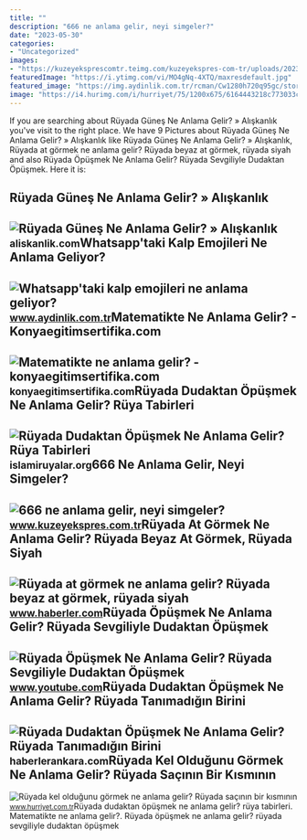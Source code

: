 ```yaml
---
title: ""
description: "666 ne anlama gelir, neyi simgeler?"
date: "2023-05-30"
categories:
- "Uncategorized"
images:
- "https://kuzeyeksprescomtr.teimg.com/kuzeyekspres-com-tr/uploads/2023/06/666-ne-anlama-gelir.jpg"
featuredImage: "https://i.ytimg.com/vi/MO4gNq-4XTQ/maxresdefault.jpg"
featured_image: "https://img.aydinlik.com.tr/rcman/Cw1280h720q95gc/storage/files/images/2022/07/13/whatsapptaki-kalp-emojileri-ne-anlama-geliyor-TKQe.jpg"
image: "https://i4.hurimg.com/i/hurriyet/75/1200x675/6164443218c773033c971bdd.jpg"
---
```


If you are searching about Rüyada Güneş Ne Anlama Gelir? » Alışkanlık you've visit to the right place. We have 9 Pictures about Rüyada Güneş Ne Anlama Gelir? » Alışkanlık like Rüyada Güneş Ne Anlama Gelir? » Alışkanlık, Rüyada at görmek ne anlama gelir? Rüyada beyaz at görmek, rüyada siyah and also Rüyada Öpüşmek Ne Anlama Gelir? Rüyada Sevgiliyle Dudaktan Öpüşmek. Here it is:

Rüyada Güneş Ne Anlama Gelir? » Alışkanlık
------------------------------------------

 ![Rüyada Güneş Ne Anlama Gelir? » Alışkanlık](https://aliskanlik.com/wp-content/uploads/2022/04/Ruyada-Gunes-Ne-Anlama-Gelir.jpeg) <small>aliskanlik.com</small>Whatsapp'taki Kalp Emojileri Ne Anlama Geliyor?
-----------------------------------------------

 ![Whatsapp'taki kalp emojileri ne anlama geliyor?](https://img.aydinlik.com.tr/rcman/Cw1280h720q95gc/storage/files/images/2022/07/13/whatsapptaki-kalp-emojileri-ne-anlama-geliyor-TKQe.jpg) <small>www.aydinlik.com.tr</small>Matematikte Ne Anlama Gelir? - Konyaegitimsertifika.com
-------------------------------------------------------

 ![Matematikte ne anlama gelir? - konyaegitimsertifika.com](https://konyaegitimsertifika.com/wp-content/uploads/2022/11/Matematikte-ne-anlama-gelir.png) <small>konyaegitimsertifika.com</small>Rüyada Dudaktan Öpüşmek Ne Anlama Gelir? Rüya Tabirleri
-------------------------------------------------------

 ![Rüyada Dudaktan Öpüşmek Ne Anlama Gelir? Rüya Tabirleri](https://i0.wp.com/islamiruyalar.org/wp-content/uploads/2021/07/ruyada-dudaktan-opusmek.jpg) <small>islamiruyalar.org</small>666 Ne Anlama Gelir, Neyi Simgeler?
-----------------------------------

 ![666 ne anlama gelir, neyi simgeler?](https://kuzeyeksprescomtr.teimg.com/kuzeyekspres-com-tr/uploads/2023/06/666-ne-anlama-gelir.jpg) <small>www.kuzeyekspres.com.tr</small>Rüyada At Görmek Ne Anlama Gelir? Rüyada Beyaz At Görmek, Rüyada Siyah
----------------------------------------------------------------------

 ![Rüyada at görmek ne anlama gelir? Rüyada beyaz at görmek, rüyada siyah](https://foto.haberler.com/haber/2019/10/30/ruyada-at-gormek-ne-anlama-gelir-12566959_7097_m.jpg) <small>www.haberler.com</small>Rüyada Öpüşmek Ne Anlama Gelir? Rüyada Sevgiliyle Dudaktan Öpüşmek
------------------------------------------------------------------

 ![Rüyada Öpüşmek Ne Anlama Gelir? Rüyada Sevgiliyle Dudaktan Öpüşmek](https://i.ytimg.com/vi/MO4gNq-4XTQ/maxresdefault.jpg) <small>www.youtube.com</small>Rüyada Dudaktan Öpüşmek Ne Anlama Gelir? Rüyada Tanımadığın Birini
------------------------------------------------------------------

 ![Rüyada Dudaktan Öpüşmek Ne Anlama Gelir? Rüyada Tanımadığın Birini](https://static.daktilo.com/sites/415/uploads/2021/09/21/large/ruyada-dudaktan-opmek-1632209531.jpg) <small>haberlerankara.com</small>Rüyada Kel Olduğunu Görmek Ne Anlama Gelir? Rüyada Saçının Bir Kısmının
-----------------------------------------------------------------------

 ![Rüyada kel olduğunu görmek ne anlama gelir? Rüyada saçının bir kısmının](https://i4.hurimg.com/i/hurriyet/75/1200x675/6164443218c773033c971bdd.jpg) <small>www.hurriyet.com.tr</small>Rüyada dudaktan öpüşmek ne anlama gelir? rüya tabirleri. Matematikte ne anlama gelir?. Rüyada öpüşmek ne anlama gelir? rüyada sevgiliyle dudaktan öpüşmek
